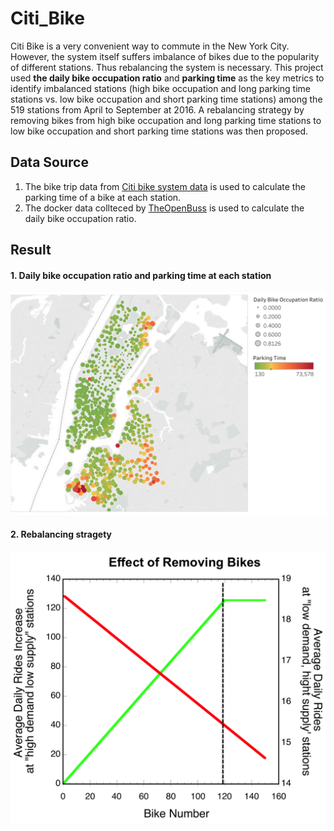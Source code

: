 # Citi_Bike
Citi Bike is a very convenient way to commute in the New York City. However, the system itself suffers imbalance of bikes due to the popularity of different stations.  Thus rebalancing the system is necessary. This project used **the daily bike occupation ratio** and **parking time** as the key metrics to identify imbalanced stations (high bike occupation and long parking time stations vs. low bike occupation and short parking time stations) among the 519 stations from April to September at 2016.   A rebalancing strategy by removing bikes from high bike occupation and long parking time stations to low bike occupation and short parking time stations was then proposed. 

## Data Source
1. The bike trip data from [Citi bike system data](https://www.citibikenyc.com/system-data) is used to calculate the parking time of a bike at each station.
2. The docker data collteced by [TheOpenBuss](https://www.theopenbus.com/) is used to calculate the daily bike occupation ratio.

## Result
#### 1. Daily bike occupation ratio and parking time at each station
![Daily bike occupation ratio and parking time at each station](https://github.com/DNApower/Citi_Bike/blob/master/image/stations.png)

#### 2. Rebalancing stragety
![rebalancing](https://github.com/DNApower/Citi_Bike/blob/master/image/removing_strategy.png)
